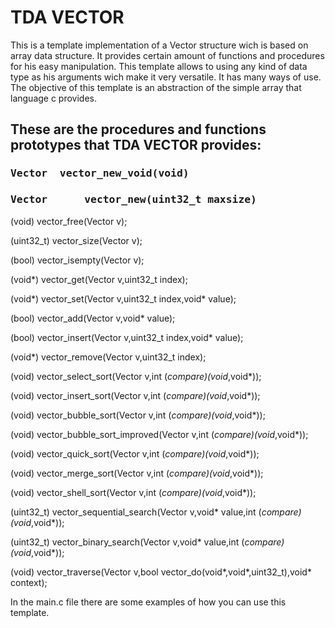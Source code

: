<h1>TDA VECTOR</h1>
<div>
  This is a template implementation of a Vector structure wich is based on array data structure. It provides certain amount 
  of functions and procedures for his easy manipulation. This template allows to using any kind of data type as his 
  arguments wich make it very versatile. It has many ways of use. The objective of this template is an abstraction of the
  simple array that language c provides.
</div>

<div>
  <h2>These are the procedures and functions prototypes that TDA VECTOR provides:</h2>
</div>

<div>
  <h3><pre>Vector  vector_new_void(void) </pre> </h3>

  <h3><pre>Vector      vector_new(uint32_t maxsize) </pre> </h3>


(void)        vector_free(Vector v);

(uint32_t)    vector_size(Vector  v);

(bool)        vector_isempty(Vector  v);

(void*)       vector_get(Vector  v,uint32_t index);

(void*)      vector_set(Vector  v,uint32_t index,void* value);

(bool)        vector_add(Vector  v,void* value);

(bool)        vector_insert(Vector  v,uint32_t index,void* value);

(void*)       vector_remove(Vector v,uint32_t index);

(void)        vector_select_sort(Vector v,int (*compare)(void*,void*));   

(void)        vector_insert_sort(Vector v,int (*compare)(void*,void*));

(void)        vector_bubble_sort(Vector v,int (*compare)(void*,void*));

(void)        vector_bubble_sort_improved(Vector v,int (*compare)(void*,void*));

(void)        vector_quick_sort(Vector  v,int (*compare)(void*,void*));

(void)        vector_merge_sort(Vector v,int (*compare)(void*,void*));

(void)        vector_shell_sort(Vector v,int (*compare)(void*,void*));

(uint32_t)    vector_sequential_search(Vector v,void* value,int (*compare)(void*,void*));

(uint32_t)    vector_binary_search(Vector v,void* value,int (*compare)(void*,void*));

(void)        vector_traverse(Vector v,bool vector_do(void*,void*,uint32_t),void* context);
</div>


In the main.c file there are some examples of how you can use this template.

